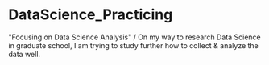# DataScience_Practicing
"Focusing on Data Science Analysis" / On my way to research Data Science in graduate school, I am trying to study further how to collect &amp; analyze the data well.
